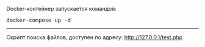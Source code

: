 Docker-контейнер запускается командой:
<pre>
docker-compose up -d
</pre>
---

Скрипт поиска файлов, доступен по адресу:
http://127.0.0.1/test.php